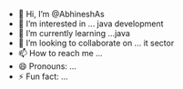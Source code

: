 - 👋 Hi, I’m @AbhineshAs
- 👀 I’m interested in ... java development
- 🌱 I’m currently learning ...java
- 💞️ I’m looking to collaborate on ... it sector
- 📫 How to reach me ...
- 😄 Pronouns: ... 
- ⚡ Fun fact: ...

<!---
AbhineshAs/AbhineshAs is a ✨ special ✨ repository because its `README.md` (this file) appears on your GitHub profile.
You can click the Preview link to take a look at your changes.
--->
